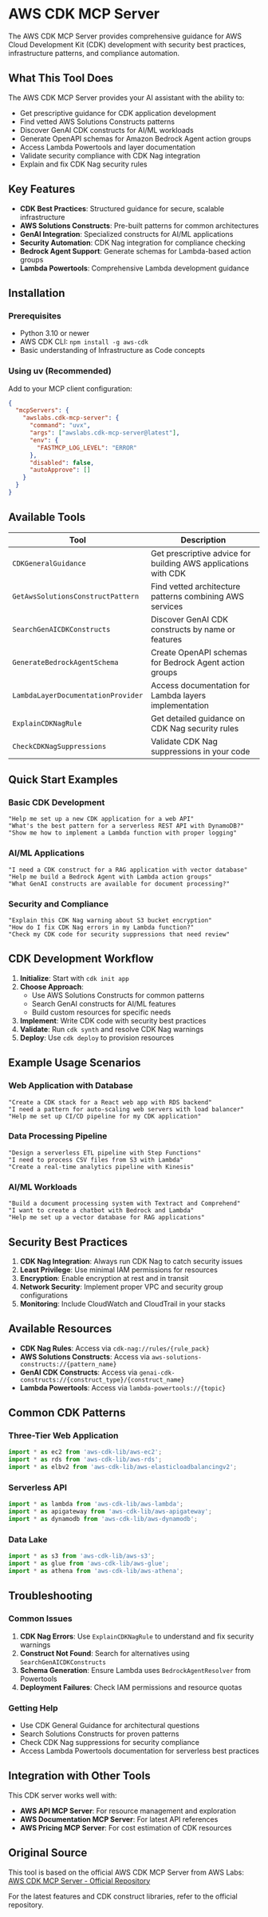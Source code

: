 # AWS CDK MCP Server

The AWS CDK MCP Server provides comprehensive guidance for AWS Cloud Development Kit (CDK) development with security best practices, infrastructure patterns, and compliance automation.

## What This Tool Does

The AWS CDK MCP Server provides your AI assistant with the ability to:
- Get prescriptive guidance for CDK application development
- Find vetted AWS Solutions Constructs patterns
- Discover GenAI CDK constructs for AI/ML workloads
- Generate OpenAPI schemas for Amazon Bedrock Agent action groups
- Access Lambda Powertools and layer documentation
- Validate security compliance with CDK Nag integration
- Explain and fix CDK Nag security rules

## Key Features

- **CDK Best Practices**: Structured guidance for secure, scalable infrastructure
- **AWS Solutions Constructs**: Pre-built patterns for common architectures
- **GenAI Integration**: Specialized constructs for AI/ML applications
- **Security Automation**: CDK Nag integration for compliance checking
- **Bedrock Agent Support**: Generate schemas for Lambda-based action groups
- **Lambda Powertools**: Comprehensive Lambda development guidance

## Installation

### Prerequisites
- Python 3.10 or newer
- AWS CDK CLI: `npm install -g aws-cdk`
- Basic understanding of Infrastructure as Code concepts

### Using uv (Recommended)

Add to your MCP client configuration:

```json
{
  "mcpServers": {
    "awslabs.cdk-mcp-server": {
      "command": "uvx",
      "args": ["awslabs.cdk-mcp-server@latest"],
      "env": {
        "FASTMCP_LOG_LEVEL": "ERROR"
      },
      "disabled": false,
      "autoApprove": []
    }
  }
}
```

## Available Tools

| Tool | Description |
|------|-------------|
| `CDKGeneralGuidance` | Get prescriptive advice for building AWS applications with CDK |
| `GetAwsSolutionsConstructPattern` | Find vetted architecture patterns combining AWS services |
| `SearchGenAICDKConstructs` | Discover GenAI CDK constructs by name or features |
| `GenerateBedrockAgentSchema` | Create OpenAPI schemas for Bedrock Agent action groups |
| `LambdaLayerDocumentationProvider` | Access documentation for Lambda layers implementation |
| `ExplainCDKNagRule` | Get detailed guidance on CDK Nag security rules |
| `CheckCDKNagSuppressions` | Validate CDK Nag suppressions in your code |

## Quick Start Examples

### Basic CDK Development
```
"Help me set up a new CDK application for a web API"
"What's the best pattern for a serverless REST API with DynamoDB?"
"Show me how to implement a Lambda function with proper logging"
```

### AI/ML Applications
```
"I need a CDK construct for a RAG application with vector database"
"Help me build a Bedrock Agent with Lambda action groups"
"What GenAI constructs are available for document processing?"
```

### Security and Compliance
```
"Explain this CDK Nag warning about S3 bucket encryption"
"How do I fix CDK Nag errors in my Lambda function?"
"Check my CDK code for security suppressions that need review"
```

## CDK Development Workflow

1. **Initialize**: Start with `cdk init app`
2. **Choose Approach**: 
   - Use AWS Solutions Constructs for common patterns
   - Search GenAI constructs for AI/ML features
   - Build custom resources for specific needs
3. **Implement**: Write CDK code with security best practices
4. **Validate**: Run `cdk synth` and resolve CDK Nag warnings
5. **Deploy**: Use `cdk deploy` to provision resources

## Example Usage Scenarios

### Web Application with Database
```
"Create a CDK stack for a React web app with RDS backend"
"I need a pattern for auto-scaling web servers with load balancer"
"Help me set up CI/CD pipeline for my CDK application"
```

### Data Processing Pipeline
```
"Design a serverless ETL pipeline with Step Functions"
"I need to process CSV files from S3 with Lambda"
"Create a real-time analytics pipeline with Kinesis"
```

### AI/ML Workloads
```
"Build a document processing system with Textract and Comprehend"
"I want to create a chatbot with Bedrock and Lambda"
"Help me set up a vector database for RAG applications"
```

## Security Best Practices

1. **CDK Nag Integration**: Always run CDK Nag to catch security issues
2. **Least Privilege**: Use minimal IAM permissions for resources
3. **Encryption**: Enable encryption at rest and in transit
4. **Network Security**: Implement proper VPC and security group configurations
5. **Monitoring**: Include CloudWatch and CloudTrail in your stacks

## Available Resources

- **CDK Nag Rules**: Access via `cdk-nag://rules/{rule_pack}`
- **AWS Solutions Constructs**: Access via `aws-solutions-constructs://{pattern_name}`
- **GenAI CDK Constructs**: Access via `genai-cdk-constructs://{construct_type}/{construct_name}`
- **Lambda Powertools**: Access via `lambda-powertools://{topic}`

## Common CDK Patterns

### Three-Tier Web Application
```typescript
import * as ec2 from 'aws-cdk-lib/aws-ec2';
import * as rds from 'aws-cdk-lib/aws-rds';
import * as elbv2 from 'aws-cdk-lib/aws-elasticloadbalancingv2';
```

### Serverless API
```typescript
import * as lambda from 'aws-cdk-lib/aws-lambda';
import * as apigateway from 'aws-cdk-lib/aws-apigateway';
import * as dynamodb from 'aws-cdk-lib/aws-dynamodb';
```

### Data Lake
```typescript
import * as s3 from 'aws-cdk-lib/aws-s3';
import * as glue from 'aws-cdk-lib/aws-glue';
import * as athena from 'aws-cdk-lib/aws-athena';
```

## Troubleshooting

### Common Issues

1. **CDK Nag Errors**: Use `ExplainCDKNagRule` to understand and fix security warnings
2. **Construct Not Found**: Search for alternatives using `SearchGenAICDKConstructs`
3. **Schema Generation**: Ensure Lambda uses `BedrockAgentResolver` from Powertools
4. **Deployment Failures**: Check IAM permissions and resource quotas

### Getting Help

- Use CDK General Guidance for architectural questions
- Search Solutions Constructs for proven patterns
- Check CDK Nag suppressions for security compliance
- Access Lambda Powertools documentation for serverless best practices

## Integration with Other Tools

This CDK server works well with:
- **AWS API MCP Server**: For resource management and exploration
- **AWS Documentation MCP Server**: For latest API references
- **AWS Pricing MCP Server**: For cost estimation of CDK resources

## Original Source

This tool is based on the official AWS CDK MCP Server from AWS Labs:
[AWS CDK MCP Server - Official Repository](https://github.com/awslabs/mcp/tree/main/src/cdk-mcp-server)

For the latest features and CDK construct libraries, refer to the official repository.